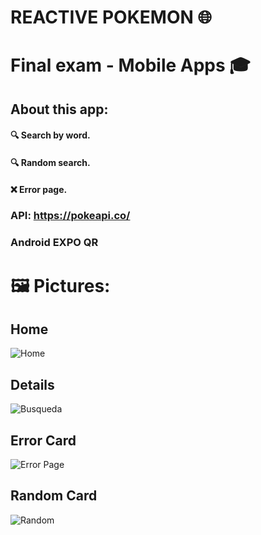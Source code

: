 # REACTIVE POKEMON 🌐

# Final exam - Mobile Apps 🎓


## About this app: 

#### 🔍 Search by word.  

#### 🔍 Random search.  

#### ❌ Error page. 

### API: https://pokeapi.co/
### Android EXPO QR

# 🖼 Pictures:  

## Home
![Home](https://user-images.githubusercontent.com/70921504/128800295-a4ccdc64-6dd6-4fd1-9005-ee2ee02ca824.jpg) 
## Details
![Busqueda](https://user-images.githubusercontent.com/70921504/128800518-ae4a0e8f-84f5-49dc-82b5-1d17112daada.jpg) 
## Error Card
![Error Page](https://user-images.githubusercontent.com/70921504/128800528-cf2ba09e-8a91-4d57-b6fc-bd514122c54e.jpg) 
## Random Card
![Random](https://user-images.githubusercontent.com/70921504/128800551-e9cc0172-00aa-488a-9c62-0832c2e690f4.jpg)

